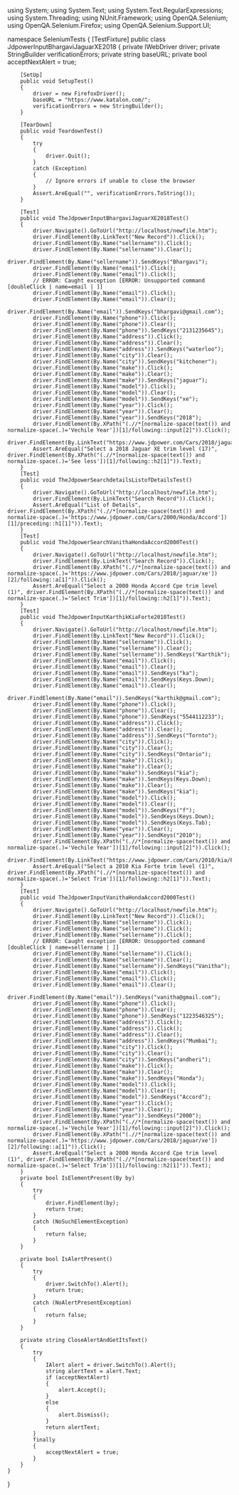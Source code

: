 using System;
using System.Text;
using System.Text.RegularExpressions;
using System.Threading;
using NUnit.Framework;
using OpenQA.Selenium;
using OpenQA.Selenium.Firefox;
using OpenQA.Selenium.Support.UI;

namespace SeleniumTests
{
    [TestFixture]
    public class JdpowerInputBhargaviJaguarXE2018
    {
        private IWebDriver driver;
        private StringBuilder verificationErrors;
        private string baseURL;
        private bool acceptNextAlert = true;

        [SetUp]
        public void SetupTest()
        {
            driver = new FirefoxDriver();
            baseURL = "https://www.katalon.com/";
            verificationErrors = new StringBuilder();
        }

        [TearDown]
        public void TeardownTest()
        {
            try
            {
                driver.Quit();
            }
            catch (Exception)
            {
                // Ignore errors if unable to close the browser
            }
            Assert.AreEqual("", verificationErrors.ToString());
        }

        [Test]
        public void TheJdpowerInputBhargaviJaguarXE2018Test()
        {
            driver.Navigate().GoToUrl("http://localhost/newfile.htm");
            driver.FindElement(By.LinkText("New Record")).Click();
            driver.FindElement(By.Name("sellername")).Click();
            driver.FindElement(By.Name("sellername")).Clear();
            driver.FindElement(By.Name("sellername")).SendKeys("Bhargavi");
            driver.FindElement(By.Name("email")).Click();
            driver.FindElement(By.Name("email")).Click();
            // ERROR: Caught exception [ERROR: Unsupported command [doubleClick | name=email | ]]
            driver.FindElement(By.Name("email")).Click();
            driver.FindElement(By.Name("email")).Clear();
            driver.FindElement(By.Name("email")).SendKeys("bhargavi@gmail.com");
            driver.FindElement(By.Name("phone")).Click();
            driver.FindElement(By.Name("phone")).Clear();
            driver.FindElement(By.Name("phone")).SendKeys("2131235645");
            driver.FindElement(By.Name("address")).Click();
            driver.FindElement(By.Name("address")).Clear();
            driver.FindElement(By.Name("address")).SendKeys("waterloo");
            driver.FindElement(By.Name("city")).Clear();
            driver.FindElement(By.Name("city")).SendKeys("kitchener");
            driver.FindElement(By.Name("make")).Click();
            driver.FindElement(By.Name("make")).Clear();
            driver.FindElement(By.Name("make")).SendKeys("jaguar");
            driver.FindElement(By.Name("model")).Click();
            driver.FindElement(By.Name("model")).Clear();
            driver.FindElement(By.Name("model")).SendKeys("xe");
            driver.FindElement(By.Name("year")).Click();
            driver.FindElement(By.Name("year")).Clear();
            driver.FindElement(By.Name("year")).SendKeys("2018");
            driver.FindElement(By.XPath("(.//*[normalize-space(text()) and normalize-space(.)='Vechile Year'])[1]/following::input[2]")).Click();
            driver.FindElement(By.LinkText("https://www.jdpower.com/Cars/2018/jaguar/xe")).Click();
            Assert.AreEqual("Select a 2018 Jaguar XE trim level (17)", driver.FindElement(By.XPath("(.//*[normalize-space(text()) and normalize-space(.)='See less'])[1]/following::h2[1]")).Text);
        }
        [Test]
        public void TheJdpowerSearchdetailsListofDetailsTest()
        {
            driver.Navigate().GoToUrl("http://localhost/newfile.htm");
            driver.FindElement(By.LinkText("Search Record")).Click();
            Assert.AreEqual("List of Details", driver.FindElement(By.XPath("(.//*[normalize-space(text()) and normalize-space(.)='https://www.jdpower.com/Cars/2000/Honda/Accord'])[1]/preceding::h1[1]")).Text);
        }
        [Test]
        public void TheJdpowerSearchVanithaHondaAccord2000Test()
        {
            driver.Navigate().GoToUrl("http://localhost/newfile.htm");
            driver.FindElement(By.LinkText("Search Record")).Click();
            driver.FindElement(By.XPath("(.//*[normalize-space(text()) and normalize-space(.)='https://www.jdpower.com/Cars/2018/jaguar/xe'])[2]/following::a[1]")).Click();
            Assert.AreEqual("Select a 2000 Honda Accord Cpe trim level (1)", driver.FindElement(By.XPath("(.//*[normalize-space(text()) and normalize-space(.)='Select Trim'])[1]/following::h2[1]")).Text);
        }
        [Test]
        public void TheJdpowerInputKarthikKiaForte2010Test()
        {
            driver.Navigate().GoToUrl("http://localhost/newfile.htm");
            driver.FindElement(By.LinkText("New Record")).Click();
            driver.FindElement(By.Name("sellername")).Click();
            driver.FindElement(By.Name("sellername")).Clear();
            driver.FindElement(By.Name("sellername")).SendKeys("Karthik");
            driver.FindElement(By.Name("email")).Click();
            driver.FindElement(By.Name("email")).Clear();
            driver.FindElement(By.Name("email")).SendKeys("ka");
            driver.FindElement(By.Name("email")).SendKeys(Keys.Down);
            driver.FindElement(By.Name("email")).Clear();
            driver.FindElement(By.Name("email")).SendKeys("karthik@gmail.com");
            driver.FindElement(By.Name("phone")).Click();
            driver.FindElement(By.Name("phone")).Clear();
            driver.FindElement(By.Name("phone")).SendKeys("5544112233");
            driver.FindElement(By.Name("address")).Click();
            driver.FindElement(By.Name("address")).Clear();
            driver.FindElement(By.Name("address")).SendKeys("Tornto");
            driver.FindElement(By.Name("city")).Click();
            driver.FindElement(By.Name("city")).Clear();
            driver.FindElement(By.Name("city")).SendKeys("Ontario");
            driver.FindElement(By.Name("make")).Click();
            driver.FindElement(By.Name("make")).Clear();
            driver.FindElement(By.Name("make")).SendKeys("kia");
            driver.FindElement(By.Name("make")).SendKeys(Keys.Down);
            driver.FindElement(By.Name("make")).Clear();
            driver.FindElement(By.Name("make")).SendKeys("kia");
            driver.FindElement(By.Name("model")).Click();
            driver.FindElement(By.Name("model")).Clear();
            driver.FindElement(By.Name("model")).SendKeys("f");
            driver.FindElement(By.Name("model")).SendKeys(Keys.Down);
            driver.FindElement(By.Name("model")).SendKeys(Keys.Tab);
            driver.FindElement(By.Name("year")).Clear();
            driver.FindElement(By.Name("year")).SendKeys("2010");
            driver.FindElement(By.XPath("(.//*[normalize-space(text()) and normalize-space(.)='Vechile Year'])[1]/following::input[2]")).Click();
            driver.FindElement(By.LinkText("https://www.jdpower.com/Cars/2010/kia/Forte")).Click();
            Assert.AreEqual("Select a 2010 Kia Forte trim level (1)", driver.FindElement(By.XPath("(.//*[normalize-space(text()) and normalize-space(.)='Select Trim'])[1]/following::h2[1]")).Text);
        }
        [Test]
        public void TheJdpowerInputVanithaHondaAccord2000Test()
        {
            driver.Navigate().GoToUrl("http://localhost/newfile.htm");
            driver.FindElement(By.LinkText("New Record")).Click();
            driver.FindElement(By.Name("sellername")).Click();
            driver.FindElement(By.Name("sellername")).Click();
            driver.FindElement(By.Name("sellername")).Click();
            // ERROR: Caught exception [ERROR: Unsupported command [doubleClick | name=sellername | ]]
            driver.FindElement(By.Name("sellername")).Click();
            driver.FindElement(By.Name("sellername")).Clear();
            driver.FindElement(By.Name("sellername")).SendKeys("Vanitha");
            driver.FindElement(By.Name("email")).Click();
            driver.FindElement(By.Name("email")).Click();
            driver.FindElement(By.Name("email")).Clear();
            driver.FindElement(By.Name("email")).SendKeys("vanitha@gmail.com");
            driver.FindElement(By.Name("phone")).Click();
            driver.FindElement(By.Name("phone")).Clear();
            driver.FindElement(By.Name("phone")).SendKeys("1223546325");
            driver.FindElement(By.Name("address")).Click();
            driver.FindElement(By.Name("address")).Click();
            driver.FindElement(By.Name("address")).Clear();
            driver.FindElement(By.Name("address")).SendKeys("Mumbai");
            driver.FindElement(By.Name("city")).Click();
            driver.FindElement(By.Name("city")).Clear();
            driver.FindElement(By.Name("city")).SendKeys("andheri");
            driver.FindElement(By.Name("make")).Click();
            driver.FindElement(By.Name("make")).Clear();
            driver.FindElement(By.Name("make")).SendKeys("Honda");
            driver.FindElement(By.Name("model")).Click();
            driver.FindElement(By.Name("model")).Clear();
            driver.FindElement(By.Name("model")).SendKeys("Accord");
            driver.FindElement(By.Name("year")).Click();
            driver.FindElement(By.Name("year")).Clear();
            driver.FindElement(By.Name("year")).SendKeys("2000");
            driver.FindElement(By.XPath("(.//*[normalize-space(text()) and normalize-space(.)='Vechile Year'])[1]/following::input[2]")).Click();
            driver.FindElement(By.XPath("(.//*[normalize-space(text()) and normalize-space(.)='https://www.jdpower.com/Cars/2018/jaguar/xe'])[2]/following::a[1]")).Click();
            Assert.AreEqual("Select a 2000 Honda Accord Cpe trim level (1)", driver.FindElement(By.XPath("(.//*[normalize-space(text()) and normalize-space(.)='Select Trim'])[1]/following::h2[1]")).Text);
        }
        private bool IsElementPresent(By by)
        {
            try
            {
                driver.FindElement(by);
                return true;
            }
            catch (NoSuchElementException)
            {
                return false;
            }
        }

        private bool IsAlertPresent()
        {
            try
            {
                driver.SwitchTo().Alert();
                return true;
            }
            catch (NoAlertPresentException)
            {
                return false;
            }
        }

        private string CloseAlertAndGetItsText()
        {
            try
            {
                IAlert alert = driver.SwitchTo().Alert();
                string alertText = alert.Text;
                if (acceptNextAlert)
                {
                    alert.Accept();
                }
                else
                {
                    alert.Dismiss();
                }
                return alertText;
            }
            finally
            {
                acceptNextAlert = true;
            }
        }
    }
}
